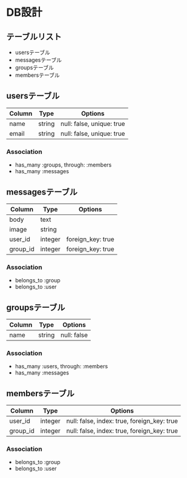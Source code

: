 # DB設計

## テーブルリスト
- usersテーブル
- messagesテーブル
- groupsテーブル
- membersテーブル


## usersテーブル

|Column|Type|Options|
|------|----|-------|
|name|string|null: false, unique: true|
|email|string|null: false, unique: true|

### Association
- has_many :groups, through: :members
- has_many :messages

## messagesテーブル

|Column|Type|Options|
|------|----|-------|
|body|text||
|image|string||
|user_id|integer|foreign_key: true|
|group_id|integer|foreign_key: true|

### Association
- belongs_to :group
- belongs_to :user

## groupsテーブル

|Column|Type|Options|
|------|----|-------|
|name|string|null: false|

### Association
- has_many :users, through: :members
- has_many :messages

## membersテーブル

|Column|Type|Options|
|------|----|-------|
|user_id|integer|null: false, index: true, foreign_key: true|
|group_id|integer|null: false, index: true, foreign_key: true|

### Association
- belongs_to :group
- belongs_to :user
